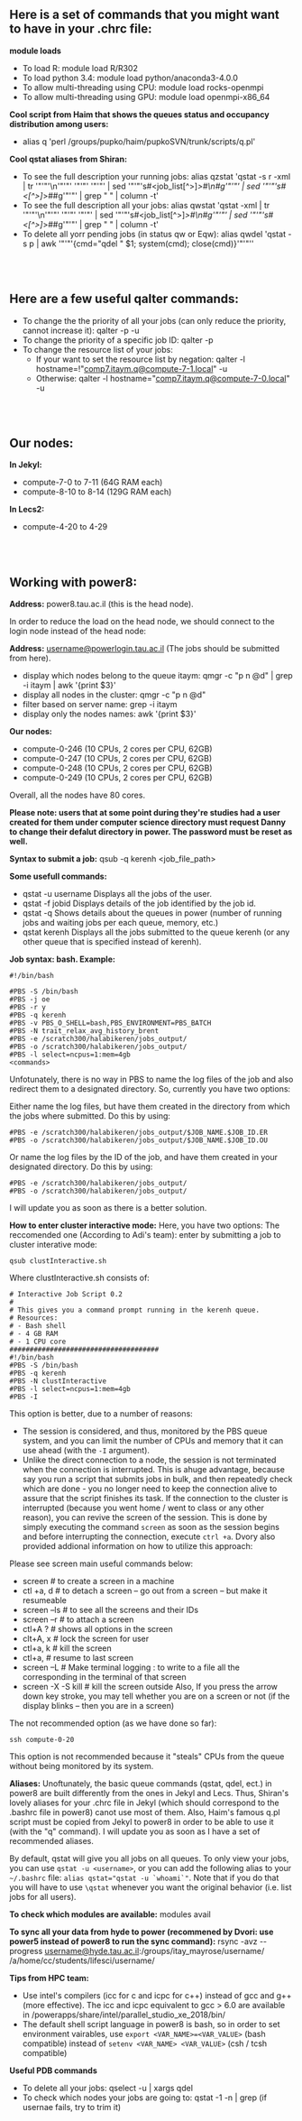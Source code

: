 
**Here is a set of commands that you might want to have in your .chrc file:**
------

**module loads**
* To load R: module load R/R302
* To load python 3.4: module load python/anaconda3-4.0.0
* To allow multi-threading using CPU: module load rocks-openmpi
* To allow multi-threading using GPU: module load openmpi-x86_64

**Cool script from Haim that shows the queues status and occupancy distribution among users:**
* alias q 'perl /groups/pupko/haim/pupkoSVN/trunk/scripts/q.pl'

**Cool qstat aliases from Shiran:**
* To see the full description your running jobs: alias qzstat 'qstat -s r -xml | tr '"'"'\n'"'"' '"'"' '"'"' | sed '"'"'s#<job_list[^>]*>#\n#g'"'"' | sed '"'"'s#<[^>]*>##g'"'"' | grep " " | column -t'
* To see the full description all your jobs: alias qwstat 'qstat -xml | tr '"'"'\n'"'"' '"'"' '"'"' | sed '"'"'s#<job_list[^>]*>#\n#g'"'"' | sed '"'"'s#<[^>]*>##g'"'"' | grep " " | column -t'
* To delete all yorr pending jobs (in status qw or Eqw): alias qwdel 'qstat -s p | awk '"'"'{cmd="qdel " $1; system(cmd); close(cmd)}\'"'"''

<br/><br/>

**Here are a few useful qalter commands:**
------

* To change the the priority of all your jobs (can only reduce the priority, cannot increase it):
  qalter -p <priority> -u <username>
* To change the priority of a specific job ID:
  qalter -p <priority> <jobID>
* To change the resource list of your jobs:
	* If your want to set the resource list by negation: qalter -l hostname=!"comp7.itaym.q@compute-7-1.local" -u <username>
	* Otherwise: 										 qalter -l hostname="comp7.itaym.q@compute-7-0.local" -u <username>


<br/><br/>
	
**Our nodes:**
------

**In Jekyl:**
* compute-7-0 to 7-11  (64G RAM each)
* compute-8-10 to 8-14 (129G RAM each)

**In Lecs2:**
* compute-4-20 to 4-29

<br/><br/>

**Working with power8:**
------


**Address:** power8.tau.ac.il (this is the head node).

In order to reduce the load on the head node, we should connect to the login node instead of the head node:

**Address:** username@powerlogin.tau.ac.il (The jobs should be submitted from here).

* display which nodes belong to the queue itaym: qmgr -c "p n @d" | grep -i itaym | awk '{print $3}'
* display all nodes in the cluster: qmgr -c "p n @d"
* filter based on server name: grep -i itaym
* display only the nodes names: awk '{print $3}'

**Our nodes:** 
* compute-0-246		(10 CPUs, 2 cores per CPU, 62GB)
* compute-0-247 	(10 CPUs, 2 cores per CPU, 62GB)
* compute-0-248 	(10 CPUs, 2 cores per CPU, 62GB)
* compute-0-249 	(10 CPUs, 2 cores per CPU, 62GB)

Overall, all the nodes have 80 cores.

**Please note: users that at some point during they're studies had a user created for them under computer science directory must request Danny to change their defalut directory in power. The password must be reset as well.**

**Syntax to submit a job:** qsub -q kerenh \<job_file_path\>

**Some usefull commands:**
* qstat -u username	Displays all the jobs of the user.
* qstat -f jobid	Displays details of the job identified by the job id.
* qstat -q		Shows details about the queues in power (number of running jobs and waiting jobs per each queue, memory, etc.)
* qstat kerenh		Displays all the jobs submitted to the queue kerenh (or any other queue that is specified instead of kerenh).

**Job syntax: bash. Example:**
```
#!/bin/bash

#PBS -S /bin/bash
#PBS -j oe
#PBS -r y
#PBS -q kerenh
#PBS -v PBS_O_SHELL=bash,PBS_ENVIRONMENT=PBS_BATCH
#PBS -N trait_relax_avg_history_brent
#PBS -e /scratch300/halabikeren/jobs_output/
#PBS -o /scratch300/halabikeren/jobs_output/
#PBS -l select=ncpus=1:mem=4gb 
<commands>
```
Unfotunately, there is no way in PBS to name the log files of the job and also redirect them to a designated directory. So, currently you have two options:

Either name the log files, but have them created in the directory from which the jobs where submitted. Do this by using:
```
#PBS -e /scratch300/halabikeren/jobs_output/$JOB_NAME.$JOB_ID.ER
#PBS -o /scratch300/halabikeren/jobs_output/$JOB_NAME.$JOB_ID.OU
```
Or name the log files by the ID of the job, and have them created in your designated directory. Do this by using:
```
#PBS -e /scratch300/halabikeren/jobs_output/
#PBS -o /scratch300/halabikeren/jobs_output/
```
I will update you as soon as there is a better solution.

**How to enter cluster interactive mode:** Here, you have two options:
The reccomended one (According to Adi's team): enter by submitting a job to cluster interative mode: 
```
qsub clustInteractive.sh
```
Where clustInteractive.sh consists of:
```##############################################################
# Interactive Job Script 0.2
#
# This gives you a command prompt running in the kerenh queue.
# Resources:
# - Bash shell
# - 4 GB RAM
# - 1 CPU core
#####################################
#!/bin/bash
#PBS -S /bin/bash
#PBS -q kerenh
#PBS -N clustInteractive
#PBS -l select=ncpus=1:mem=4gb
#PBS -I
```
This option is better, due to a number of reasons:
* The session is considered, and thus, monitored by the PBS queue system, and you can limit the number of CPUs and memory that it can use ahead (with the ```-I``` argument).
* Unlike the direct connection to a node, the session is not terminated when the connection is interrupted. This is ahuge advantage, because say you run a script that submits jobs in bulk, and then repeatedly check which are done - you no longer need to keep the connection alive to assure that the script finishes its task. If the connection to the cluster is interrupted (because you went home / went to class or any other reason), you can revive the screen of the session. This is done by simply executing the command ```screen``` as soon as the session begins and before interrupting the connection, execute ```ctrl +a```. Dvory also provided addional information on how to utilize this approach:

Please see screen main useful commands below:
* screen                                          # to create a screen in a machine
* ctl +a, d                                       # to detach a screen – go out from a screen – but make it resumeable
* screen –ls                                      # to see all the screens and their IDs
* screen –r <id>                                  # to attach a screen
* ctl+A ?                                         # shows all options in the screen
* clt+A, x                                        # lock the screen for user
* ctl+a, k                                        # kill the screen
* ctl+a, <tab>                                    # resume to last screen
* screen –L                                       # Make terminal logging : to write to a file all the corresponding in the terminal of that screen
* screen -X -S <sessionid> kill                   # kill the screen outside
Also, If you press the arrow down key stroke, you may tell whether you are on a screen or not (if the display blinks – then you are in a screen)


The not recommended option (as we have done so far): 
```
ssh compute-0-20
```
This option is not recommended because it "steals" CPUs from the queue without being monitored by its system.

**Aliases:** Unoftunately, the basic queue commands (qstat, qdel, ect.) in power8 are built differently from the ones in Jekyl and Lecs. Thus, Shiran's lovely aliases for your .chrc file in Jekyl (which should correspond to the .bashrc file in power8) canot use most of them. Also, Haim's famous q.pl script must be copied from Jekyl to power8 in order to be able to use it (with the "q" command). I will update you as soon as I have a set of recommended aliases.

By default, qstat will give you all jobs on all queues. To only view your jobs, you can use `qstat -u <username>`, or you can add the following alias to your `~/.bashrc` file: ``alias qstat="qstat -u `whoami`"``. Note that if you do that you will have to use `\qstat` whenever you want the original behavior (i.e. list jobs for all users).

**To check which modules are available:** modules avail

**To sync all your data from hyde to power (recommened by Dvori: use power5 instead of power8 to run the sync command):**
rsync -avz --progress username@hyde.tau.ac.il:/groups/itay_mayrose/username/ /a/home/cc/students/lifesci/username/

**Tips from HPC team:**
* Use intel's compilers (icc for c and icpc for c++) instead of gcc and g++ (more effective). The icc and icpc equivalent to gcc > 6.0 are available in /powerapps/share/intel/parallel_studio_xe_2018/bin/ 
* The default shell script language in power8 is bash, so in order to set environment vairables, use ```export <VAR_NAME>=<VAR_VALUE>``` (bash compatible) instead of ```setenv <VAR_NAME> <VAR_VALUE>``` (csh / tcsh compatible)

**Useful PDB commands**
* To delete all your jobs: qselect -u <username> | xargs qdel
* To check which nodes your jobs are going to: qstat -1 -n | grep <username> (if usernae fails, try to trim it)


